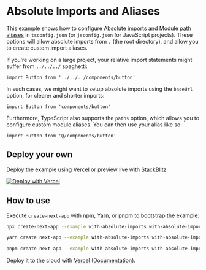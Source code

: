 # Absolute Imports and Aliases

This example shows how to configure [Absolute imports and Module path aliases](https://nextjs.org/docs/advanced-features/module-path-aliases) in `tsconfig.json` (or `jsconfig.json` for JavaScript projects). These options will allow absolute imports from `.` (the root directory), and allow you to create custom import aliases.

If you’re working on a large project, your relative import statements might suffer from `../../../` spaghetti:

```tsx
import Button from '../../../components/button'
```

In such cases, we might want to setup absolute imports using the `baseUrl` option, for clearer and shorter imports:

```tsx
import Button from 'components/button'
```

Furthermore, TypeScript also supports the `paths` option, which allows you to configure custom module aliases. You can then use your alias like so:

```tsx
import Button from '@/components/button'
```

## Deploy your own

Deploy the example using [Vercel](https://vercel.com?utm_source=github&utm_medium=readme&utm_campaign=next-example) or preview live with [StackBlitz](https://stackblitz.com/github/vercel/next.js/tree/canary/examples/with-absolute-imports)

[![Deploy with Vercel](https://vercel.com/button)](https://vercel.com/new/git/external?repository-url=https://github.com/vercel/next.js/tree/canary/examples/with-absolute-imports&project-name=with-absolute-imports&repository-name=with-absolute-imports)

## How to use

Execute [`create-next-app`](https://github.com/vercel/next.js/tree/canary/packages/create-next-app) with [npm](https://docs.npmjs.com/cli/init), [Yarn](https://yarnpkg.com/lang/en/docs/cli/create/), or [pnpm](https://pnpm.io) to bootstrap the example:

```bash
npx create-next-app --example with-absolute-imports with-absolute-imports-app
```

```bash
yarn create next-app --example with-absolute-imports with-absolute-imports-app
```

```bash
pnpm create next-app --example with-absolute-imports with-absolute-imports-app
```

Deploy it to the cloud with [Vercel](https://vercel.com/new?utm_source=github&utm_medium=readme&utm_campaign=next-example) ([Documentation](https://nextjs.org/docs/deployment)).
